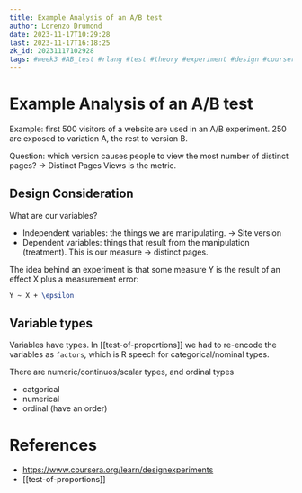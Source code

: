 ```yaml
---
title: Example Analysis of an A/B test
author: Lorenzo Drumond
date: 2023-11-17T10:29:28
last: 2023-11-17T16:18:25
zk_id: 20231117102928
tags: #week3 #AB_test #rlang #test #theory #experiment #design #coursera #statistics
---
```



# Example Analysis of an A/B test
Example: first 500 visitors of a website are used in an A/B experiment. 250 are exposed to variation A, the rest to version B.

Question: which version causes people to view the most number of distinct pages? -> Distinct Pages Views is the metric.

## Design Consideration

What are our variables?

- Independent variables: the things we are manipulating. -> Site version
- Dependent variables: things that result from the manipulation (treatment). This is our measure -> distinct pages.

The idea behind an experiment is that some measure Y is the result of an effect X plus a measurement error:
```latex
Y ~ X + \epsilon
```

## Variable types
Variables have types. In [[test-of-proportions]] we had to re-encode the variables as `factors`, which is R speech
for categorical/nominal types.

There are numeric/continuos/scalar types, and ordinal types

- catgorical
- numerical
- ordinal (have an order)

# References
- https://www.coursera.org/learn/designexperiments
- [[test-of-proportions]]
